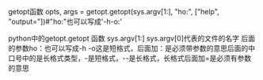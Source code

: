 getopt函数
opts, args = getopt.getopt(sys.argv[1:], "ho:", ["help", "output="])#"ho:"也可以写成'-h-o:'

python中的getopt.getopt 函数
sys.argv[1:] sys.argv[0]代表的文件的名字
后面的参数ho：也可以写成-h -o这是短格式，后面加：是必须带参数的意思后面的中口号中的是长格式类型，-是短格式，--是长格式，长格式后面加=是必须有参数的意思